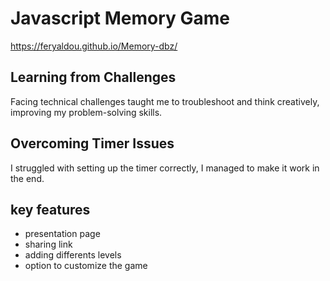 # Javascript Memory Game

https://feryaldou.github.io/Memory-dbz/

## Learning from Challenges

Facing technical challenges taught me to troubleshoot and think creatively, improving my problem-solving skills.

## Overcoming Timer Issues

I struggled with setting up the timer correctly,
I managed to make it work in the end.

## key features

- presentation page
- sharing link
- adding differents levels
- option to customize the game
